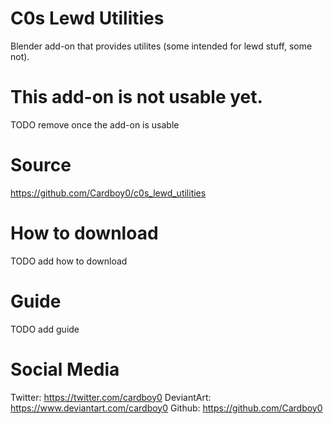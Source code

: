 # C0s Lewd Utilities
Blender add-on that provides utilites (some intended for lewd stuff, some not).

# This add-on is not usable yet.
TODO remove once the add-on is usable


# Source
https://github.com/Cardboy0/c0s_lewd_utilities

# How to download
TODO add how to download

# Guide
TODO add guide

# Social Media
Twitter: https://twitter.com/cardboy0
DeviantArt: https://www.deviantart.com/cardboy0
Github: https://github.com/Cardboy0